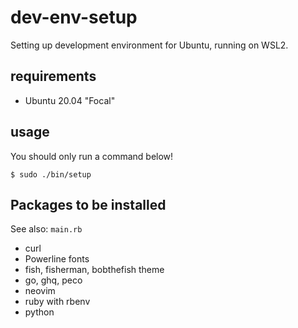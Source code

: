 # dev-env-setup

Setting up development environment for Ubuntu, running on WSL2.


## requirements

- Ubuntu 20.04 "Focal"

## usage

You should only run a command below!

```
$ sudo ./bin/setup
```

## Packages to be installed

See also: `main.rb`

- curl
- Powerline fonts
- fish, fisherman, bobthefish theme
- go, ghq, peco
- neovim
- ruby with rbenv
- python
